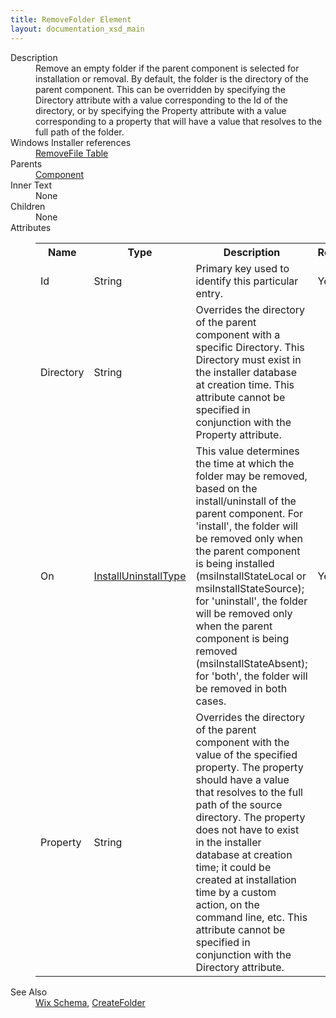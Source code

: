 ```yaml
---
title: RemoveFolder Element
layout: documentation_xsd_main
---
```

<dl>
  <dt>Description</dt>
  <dd>                 Remove an empty folder if the parent component is selected for installation or removal.  By default, the folder                 is the directory of the parent component.  This can be overridden by specifying the Directory attribute                 with a value corresponding to the Id of the directory, or by specifying the Property attribute with a value                 corresponding to a property that will have a value that resolves to the full path of the folder.             </dd>
  <dt>Windows Installer references</dt>
  <dd>
    <a href="http://msdn.microsoft.com/library/aa371201.aspx" target="_blank">RemoveFile Table</a>
  </dd>
  <dt>Parents</dt>
  <dd>
    <a href="../component/">Component</a>
  </dd>
  <dt>Inner Text</dt>
  <dd>None</dd>
  <dt>Children</dt>
  <dd>None</dd>
  <dt>Attributes</dt>
  <dd>
    <table cellspacing="0" cellpadding="0" class="schema">
      <tr>
        <th width="15%">Name</th>
        <th width="15%">Type</th>
        <th width="65%">Description</th>
        <th width="15%">Required</th>
      </tr>
      <tr>
        <td>Id</td>
        <td>String</td>
        <td>Primary key used to identify this particular entry.</td>
        <td>Yes</td>
      </tr>
      <tr>
        <td>Directory</td>
        <td>String</td>
        <td>                     Overrides the directory of the parent component with a specific Directory.  This Directory must exist in the                     installer database at creation time.  This attribute cannot be specified in conjunction with the Property attribute.                 </td>
        <td>&nbsp;</td>
      </tr>
      <tr>
        <td>On</td>
        <td><a href="../simple_type_installuninstalltype/">InstallUninstallType</a></td>
        <td>                         This value determines the time at which the folder may be removed, based on the install/uninstall of the parent component.                         For 'install', the folder will be removed only when the parent component is being installed (msiInstallStateLocal or                         msiInstallStateSource); for 'uninstall', the folder will be removed only when the parent component                         is being removed (msiInstallStateAbsent); for 'both', the folder will be removed in both cases.                     </td>
        <td>Yes</td>
      </tr>
      <tr>
        <td>Property</td>
        <td>String</td>
        <td>                     Overrides the directory of the parent component with the value of the specified property.  The property                     should have a value that resolves to the full path of the source directory.  The property does not have                     to exist in the installer database at creation time; it could be created at installation time by a custom                     action, on the command line, etc.  This attribute cannot be specified in conjunction with the Directory attribute.                 </td>
        <td>&nbsp;</td>
      </tr>
    </table>
  </dd>
  <dt>See Also</dt>
  <dd>
    <a href="../">Wix Schema</a>, <a href="../createfolder/">CreateFolder</a></dd>
</dl>
